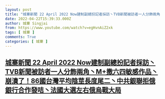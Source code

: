```yaml
---
layout: post
title: "城寨新聞 22 April 2022 Now建制副總扮記者採訪丶TVB新聞被訪者一人分飾兩角丶M+撒六四敏感作品丶崩潰了！86國台灣平均陰莖長度尾二丶中共銀聯拒俄銀行合作發咭丶法國大選左右俄烏戰大局"
date: 2022-04-22T15:39:33.000Z
author: 城寨 Singjai
from: https://www.youtube.com/watch?v=egHvnAiZ2xk
tags: [ 城寨 ]
comments: True
categories: [ 城寨 ]
---
```

<!--1650641973000-->
[城寨新聞 22 April 2022 Now建制副總扮記者採訪丶TVB新聞被訪者一人分飾兩角丶M+撒六四敏感作品丶崩潰了！86國台灣平均陰莖長度尾二丶中共銀聯拒俄銀行合作發咭丶法國大選左右俄烏戰大局](https://www.youtube.com/watch?v=egHvnAiZ2xk)
------

<div>

</div>
